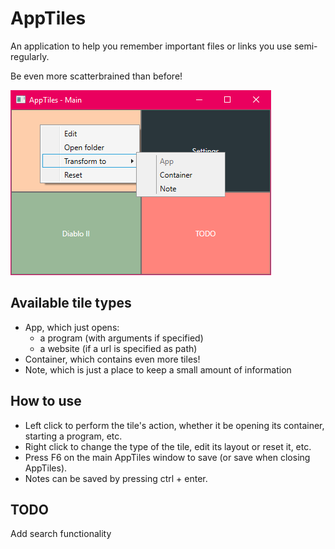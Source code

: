 # AppTiles
An application to help you remember important files or links you use semi-regularly.

Be even more scatterbrained than before!

![AppTiles example](https://raw.githubusercontent.com/Szune/AppTiles/master/Example.png)

## Available tile types
- App, which just opens:
  - a program (with arguments if specified)
  - a website (if a url is specified as path)
- Container, which contains even more tiles!
- Note, which is just a place to keep a small amount of information

## How to use
* Left click to perform the tile's action, whether it be opening its container, starting a program, etc.
* Right click to change the type of the tile, edit its layout or reset it, etc.
* Press F6 on the main AppTiles window to save (or save when closing AppTiles).
* Notes can be saved by pressing ctrl + enter.

## TODO
Add search functionality